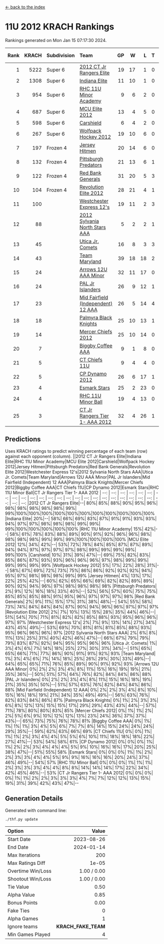 [<- back to the index](readme.md)
# 11U 2012 KRACH Rankings
Rankings generated on Mon Jan 15 07:17:30 2024.

Rank|KRACH|Subdivision|Team|GP|W|L|T|OTW|OTL|SoS|Exp Wins|Win Diff
---:|---:|:---|:---|---:|---:|---:|---:|---:|---:|---:|---:|---:
1|5222|Super 6|[2012 CT Jr Rangers Elite](https://gamesheetstats.com/seasons/3664/teams/140909/schedule)|19|17|1|0|1|0|338|18.8|-0.0
2|1308|Super 6|[Indiana Elite](https://gamesheetstats.com/seasons/3664/teams/144355/schedule)|11|10|1|0|0|0|174|10.8|-0.0
3|954|Super 6|[RHC 11U Minor Academy](https://gamesheetstats.com/seasons/3664/teams/140913/schedule)|9|6|2|0|0|1|1256|6.8|-0.0
4|687|Super 6|[MCU Elite 2012](https://gamesheetstats.com/seasons/3664/teams/140908/schedule)|13|4|5|0|2|2|2106|6.8|-0.0
5|598|Super 6|[Carshield](https://gamesheetstats.com/seasons/3664/teams/160344/schedule)|6|4|2|0|0|0|569|4.8|-0.0
6|267|Super 6|[Wolfpack Hockey 2012](https://gamesheetstats.com/seasons/3664/teams/140914/schedule)|19|10|6|0|1|2|790|11.8|-0.0
7|197|Frozen 4|[Jersey Hitmen](https://gamesheetstats.com/seasons/3664/teams/140915/schedule)|20|14|6|0|0|0|636|14.8|-0.0
8|132|Frozen 4|[Pittsburgh Predators](https://gamesheetstats.com/seasons/3664/teams/140925/schedule)|21|13|6|1|0|1|541|14.4|0.0
9|122|Frozen 4|[Red Bank Generals](https://gamesheetstats.com/seasons/3664/teams/140916/schedule)|31|20|5|3|3|0|44|25.4|0.0
10|104|Frozen 4|[Revolution Elite 2012](https://gamesheetstats.com/seasons/3664/teams/140924/schedule)|28|21|4|1|1|1|34|23.4|0.0
11|100||[Westchester Express 12's](https://gamesheetstats.com/seasons/3664/teams/140919/schedule)|19|11|2|3|2|1|45|15.4|0.0
12|88||[2012 Sylvania North Stars AAA](https://gamesheetstats.com/seasons/3664/teams/162461/schedule)|5|2|2|1|0|0|452|3.3|-0.0
13|45||[Utica Jr. Comets](https://gamesheetstats.com/seasons/3664/teams/140923/schedule)|16|8|3|3|2|0|32|12.4|0.0
14|43||[Team Maryland](https://gamesheetstats.com/seasons/3664/teams/140928/schedule)|39|18|18|2|1|0|638|20.9|0.0
15|24||[Arrows 12U AAA Minor](https://gamesheetstats.com/seasons/3664/teams/140920/schedule)|32|11|17|0|4|0|63|15.9|0.0
16|24||[PAL Jr Islanders](https://gamesheetstats.com/seasons/3664/teams/140921/schedule)|26|9|12|1|0|4|452|10.4|0.0
17|23||[Mid Fairfield (Independent) 12 AAA](https://gamesheetstats.com/seasons/3664/teams/140910/schedule)|26|5|14|4|1|2|91|8.9|0.0
18|18||[Palmyra Black Knights](https://gamesheetstats.com/seasons/3664/teams/140927/schedule)|25|10|13|1|0|1|48|11.4|0.0
19|14||[Mercer Chiefs 2012](https://gamesheetstats.com/seasons/3664/teams/140918/schedule)|25|10|14|0|0|1|37|10.9|0.0
20|7||[Biggby Coffee AAA](https://gamesheetstats.com/seasons/3664/teams/144354/schedule)|9|1|8|0|0|0|475|1.9|0.0
21|5||[CT Chiefs 11U](https://gamesheetstats.com/seasons/3664/teams/140912/schedule)|9|4|4|0|0|1|12|4.9|0.0
22|5||[CP Dynamo 2012](https://gamesheetstats.com/seasons/3664/teams/140922/schedule)|26|6|17|1|1|1|42|8.4|0.0
23|4||[Esmark Stars](https://gamesheetstats.com/seasons/3664/teams/140926/schedule)|25|2|23|0|0|0|227|2.9|0.0
24|4||[RHC 11U Minor Ball](https://gamesheetstats.com/seasons/3664/teams/140917/schedule)|19|4|13|0|0|2|39|4.9|0.0
25|3||[CT Jr Rangers Tier 1- AAA 2012](https://gamesheetstats.com/seasons/3664/teams/140911/schedule)|32|4|26|1|1|0|50|6.4|0.0

## Predictions
Uses KRACH ratings to predict winning percentage of each team (row) against each opponent (column).
||2012 CT Jr Rangers Elite|Indiana Elite|RHC 11U Minor Academy|MCU Elite 2012|Carshield|Wolfpack Hockey 2012|Jersey Hitmen|Pittsburgh Predators|Red Bank Generals|Revolution Elite 2012|Westchester Express 12's|2012 Sylvania North Stars AAA|Utica Jr. Comets|Team Maryland|Arrows 12U AAA Minor|PAL Jr Islanders|Mid Fairfield (Independent) 12 AAA|Palmyra Black Knights|Mercer Chiefs 2012|Biggby Coffee AAA|CT Chiefs 11U|CP Dynamo 2012|Esmark Stars|RHC 11U Minor Ball|CT Jr Rangers Tier 1- AAA 2012
| --: | --: | --: | --: | --: | --: | --: | --: | --: | --: | --: | --: | --: | --: | --: | --: | --: | --: | --: | --: | --: | --: | --: | --: | --: | --: 
|2012 CT Jr Rangers Elite|--| 80%| 85%| 88%| 90%| 95%| 96%| 98%| 98%| 98%| 98%| 98%| 99%| 99%|100%|100%|100%|100%|100%|100%|100%|100%|100%|100%|100%
|Indiana Elite| 20%|--| 58%| 66%| 69%| 83%| 87%| 91%| 91%| 93%| 93%| 94%| 97%| 97%| 98%| 98%| 98%| 99%| 99%| 99%|100%|100%|100%|100%|100%
|RHC 11U Minor Academy| 15%| 42%|--| 58%| 61%| 78%| 83%| 88%| 89%| 90%| 91%| 92%| 96%| 96%| 98%| 98%| 98%| 98%| 99%| 99%| 99%|100%|100%|100%|100%
|MCU Elite 2012| 12%| 34%| 42%|--| 53%| 72%| 78%| 84%| 85%| 87%| 87%| 89%| 94%| 94%| 97%| 97%| 97%| 97%| 98%| 99%| 99%| 99%| 99%| 99%|100%
|Carshield| 10%| 31%| 39%| 47%|--| 69%| 75%| 82%| 83%| 85%| 86%| 87%| 93%| 93%| 96%| 96%| 96%| 97%| 98%| 99%| 99%| 99%| 99%| 99%| 99%
|Wolfpack Hockey 2012|  5%| 17%| 22%| 28%| 31%|--| 58%| 67%| 69%| 72%| 73%| 75%| 86%| 86%| 92%| 92%| 92%| 94%| 95%| 97%| 98%| 98%| 98%| 99%| 99%
|Jersey Hitmen|  4%| 13%| 17%| 22%| 25%| 42%|--| 60%| 62%| 65%| 66%| 69%| 82%| 82%| 89%| 89%| 90%| 92%| 94%| 96%| 97%| 98%| 98%| 98%| 98%
|Pittsburgh Predators|  2%|  9%| 12%| 16%| 18%| 33%| 40%|--| 52%| 56%| 57%| 60%| 75%| 75%| 85%| 85%| 85%| 88%| 91%| 95%| 96%| 97%| 97%| 97%| 98%
|Red Bank Generals|  2%|  9%| 11%| 15%| 17%| 31%| 38%| 48%|--| 54%| 55%| 58%| 73%| 74%| 84%| 84%| 84%| 87%| 90%| 94%| 96%| 96%| 97%| 97%| 97%
|Revolution Elite 2012|  2%|  7%| 10%| 13%| 15%| 28%| 35%| 44%| 46%|--| 51%| 54%| 70%| 71%| 81%| 82%| 82%| 85%| 88%| 93%| 95%| 96%| 96%| 97%| 97%
|Westchester Express 12's|  2%|  7%|  9%| 13%| 14%| 27%| 34%| 43%| 45%| 49%|--| 53%| 69%| 70%| 81%| 81%| 81%| 85%| 88%| 93%| 95%| 96%| 96%| 96%| 97%
|2012 Sylvania North Stars AAA|  2%|  6%|  8%| 11%| 13%| 25%| 31%| 40%| 42%| 46%| 47%|--| 66%| 67%| 79%| 79%| 79%| 83%| 87%| 92%| 94%| 95%| 95%| 96%| 96%
|Utica Jr. Comets|  1%|  3%|  4%|  6%|  7%| 14%| 18%| 25%| 27%| 30%| 31%| 34%|--| 51%| 65%| 65%| 66%| 71%| 77%| 86%| 90%| 91%| 91%| 92%| 93%
|Team Maryland|  1%|  3%|  4%|  6%|  7%| 14%| 18%| 25%| 26%| 29%| 30%| 33%| 49%|--| 64%| 65%| 65%| 71%| 76%| 85%| 89%| 90%| 91%| 92%| 93%
|Arrows 12U AAA Minor|  0%|  2%|  2%|  3%|  4%|  8%| 11%| 15%| 16%| 19%| 19%| 21%| 35%| 36%|--| 50%| 51%| 57%| 64%| 76%| 82%| 84%| 84%| 86%| 88%
|PAL Jr Islanders|  0%|  2%|  2%|  3%|  4%|  8%| 11%| 15%| 16%| 18%| 19%| 21%| 35%| 35%| 50%|--| 51%| 57%| 63%| 76%| 82%| 84%| 84%| 86%| 88%
|Mid Fairfield (Independent) 12 AAA|  0%|  2%|  2%|  3%|  4%|  8%| 10%| 15%| 16%| 18%| 19%| 21%| 34%| 35%| 49%| 49%|--| 56%| 63%| 76%| 82%| 83%| 84%| 86%| 87%
|Palmyra Black Knights|  0%|  1%|  2%|  3%|  3%|  6%|  8%| 12%| 13%| 15%| 15%| 17%| 29%| 29%| 43%| 43%| 44%|--| 57%| 71%| 78%| 80%| 80%| 83%| 85%
|Mercer Chiefs 2012|  0%|  1%|  1%|  2%|  2%|  5%|  6%|  9%| 10%| 12%| 12%| 13%| 23%| 24%| 36%| 37%| 37%| 43%|--| 65%| 73%| 75%| 76%| 78%| 81%
|Biggby Coffee AAA|  0%|  1%|  1%|  1%|  1%|  3%|  4%|  5%|  6%|  7%|  7%|  8%| 14%| 15%| 24%| 24%| 24%| 29%| 35%|--| 59%| 62%| 63%| 66%| 69%
|CT Chiefs 11U|  0%|  0%|  1%|  1%|  1%|  2%|  3%|  4%|  4%|  5%|  5%|  6%| 10%| 11%| 18%| 18%| 18%| 22%| 27%| 41%|--| 53%| 54%| 58%| 61%
|CP Dynamo 2012|  0%|  0%|  0%|  1%|  1%|  2%|  2%|  3%|  4%|  4%|  4%|  5%|  9%| 10%| 16%| 16%| 17%| 20%| 25%| 38%| 47%|--| 51%| 55%| 58%
|Esmark Stars|  0%|  0%|  0%|  1%|  1%|  2%|  2%|  3%|  3%|  4%|  4%|  5%|  9%|  9%| 16%| 16%| 16%| 20%| 24%| 37%| 46%| 49%|--| 54%| 57%
|RHC 11U Minor Ball|  0%|  0%|  0%|  1%|  1%|  1%|  2%|  3%|  3%|  3%|  4%|  4%|  8%|  8%| 14%| 14%| 14%| 17%| 22%| 34%| 42%| 45%| 46%|--| 53%
|CT Jr Rangers Tier 1- AAA 2012|  0%|  0%|  0%|  0%|  1%|  1%|  2%|  2%|  3%|  3%|  3%|  4%|  7%|  7%| 12%| 12%| 13%| 15%| 19%| 31%| 39%| 42%| 43%| 47%|--

## Generation Details

Generated with command line:
```
./thf.py update
```

| Option | Value |
| :----- | ----: |
| Start Date | 2023-08-26 |
| End Date | 2024-01-14 |
| Max Iterations | 200 |
| Max Ratings Diff | 1e-05 |
| Overtime Win/Loss | 1.00 / 0.00 |
| Shootout Win/Loss | 1.00 / 0.00 |
| Tie Value | 0.50 |
| Alpha Value | 0.85 |
| Bonus Points | 0.00 |
| Fake Ties | 0 |
| Alpha Games | 1 |
| Ignore teams | __KRACH_FAKE_TEAM__ |
| Min Games Played | 4 |


